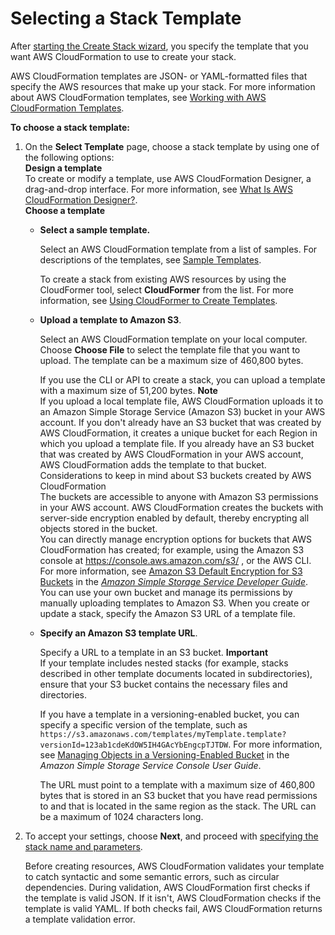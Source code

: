 # Selecting a Stack Template<a name="cfn-using-console-create-stack-template"></a>

After [starting the Create Stack wizard](cfn-console-create-stack.md#cfn-using-console-initiating-stack-creation), you specify the template that you want AWS CloudFormation to use to create your stack\.

AWS CloudFormation templates are JSON\- or YAML\-formatted files that specify the AWS resources that make up your stack\. For more information about AWS CloudFormation templates, see [Working with AWS CloudFormation Templates](template-guide.md)\.

**To choose a stack template:**

1. On the **Select Template** page, choose a stack template by using one of the following options:  
**Design a template**  
To create or modify a template, use AWS CloudFormation Designer, a drag\-and\-drop interface\. For more information, see [What Is AWS CloudFormation Designer?](working-with-templates-cfn-designer.md)\.  
**Choose a template**  
   + **Select a sample template\.**

     Select an AWS CloudFormation template from a list of samples\. For descriptions of the templates, see [Sample Templates](cfn-sample-templates.md)\.

     To create a stack from existing AWS resources by using the CloudFormer tool, select **CloudFormer** from the list\. For more information, see [Using CloudFormer to Create Templates](cfn-using-cloudformer.md)\.
   + **Upload a template to Amazon S3**\.

     Select an AWS CloudFormation template on your local computer\. Choose **Choose File** to select the template file that you want to upload\. The template can be a maximum size of 460,800 bytes\.

     If you use the CLI or API to create a stack, you can upload a template with a maximum size of 51,200 bytes\.
**Note**  
If you upload a local template file, AWS CloudFormation uploads it to an Amazon Simple Storage Service \(Amazon S3\) bucket in your AWS account\. If you don't already have an S3 bucket that was created by AWS CloudFormation, it creates a unique bucket for each Region in which you upload a template file\. If you already have an S3 bucket that was created by AWS CloudFormation in your AWS account, AWS CloudFormation adds the template to that bucket\.  
Considerations to keep in mind about S3 buckets created by AWS CloudFormation  
The buckets are accessible to anyone with Amazon S3 permissions in your AWS account\.
AWS CloudFormation creates the buckets with server\-side encryption enabled by default, thereby encrypting all objects stored in the bucket\.   
You can directly manage encryption options for buckets that AWS CloudFormation has created; for example, using the Amazon S3 console at [https://console\.aws\.amazon\.com/s3/](https://console.aws.amazon.com/s3/) , or the AWS CLI\. For more information, see [Amazon S3 Default Encryption for S3 Buckets](https://docs.aws.amazon.com/AmazonS3/latest/dev/bucket-encryption.html) in the *[Amazon Simple Storage Service Developer Guide](https://docs.aws.amazon.com/AmazonS3/latest/dev/)*\.
You can use your own bucket and manage its permissions by manually uploading templates to Amazon S3\. When you create or update a stack, specify the Amazon S3 URL of a template file\.
   + **Specify an Amazon S3 template URL**\.

     Specify a URL to a template in an S3 bucket\.
**Important**  
If your template includes nested stacks \(for example, stacks described in other template documents located in subdirectories\), ensure that your S3 bucket contains the necessary files and directories\.

     If you have a template in a versioning\-enabled bucket, you can specify a specific version of the template, such as `https://s3.amazonaws.com/templates/myTemplate.template?versionId=123ab1cdeKdOW5IH4GAcYbEngcpTJTDW`\. For more information, see [Managing Objects in a Versioning\-Enabled Bucket](https://docs.aws.amazon.com/AmazonS3/latest/user-guide/managing-objects-versioned-bucket.html) in the *Amazon Simple Storage Service Console User Guide*\.

     The URL must point to a template with a maximum size of 460,800 bytes that is stored in an S3 bucket that you have read permissions to and that is located in the same region as the stack\. The URL can be a maximum of 1024 characters long\.

1. To accept your settings, choose **Next**, and proceed with [specifying the stack name and parameters](cfn-using-console-create-stack-parameters.md)\.

   Before creating resources, AWS CloudFormation validates your template to catch syntactic and some semantic errors, such as circular dependencies\. During validation, AWS CloudFormation first checks if the template is valid JSON\. If it isn't, AWS CloudFormation checks if the template is valid YAML\. If both checks fail, AWS CloudFormation returns a template validation error\.